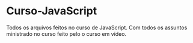 # Curso-JavaScript
Todos os arquivos feitos no curso de JavaScript. Com todos os assuntos ministrado no curso feito pelo o curso em vídeo.
